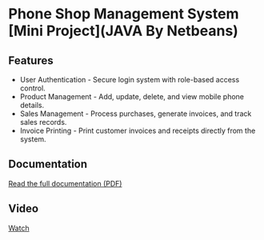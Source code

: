 # Phone Shop Management System [Mini Project](JAVA By Netbeans)
## Features
- User Authentication - Secure login system with role-based access control.
- Product Management - Add, update, delete, and view mobile phone details.
- Sales Management - Process purchases, generate invoices, and track sales records.
- Invoice Printing - Print customer invoices and receipts directly from the system.

## Documentation
[Read the full documentation (PDF)](https://github.com/username/repo-name/raw/main/documentation.pdf)

## Video
[Watch](https://github.com/username/repo-name/raw/main/demo.mp4)

